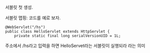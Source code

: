 서블릿 첫 생성.

서블릿 맵핑: 코드를 예로 보자.

	@WebServlet("/hs")
	public class HelloServlet extends HttpServlet {
		private static final long serialVersionUID = 1L;
	       
주소에서 /hs라고 입력을 하면 HelloServet라는 서블릿이 실행되라 라는 의미